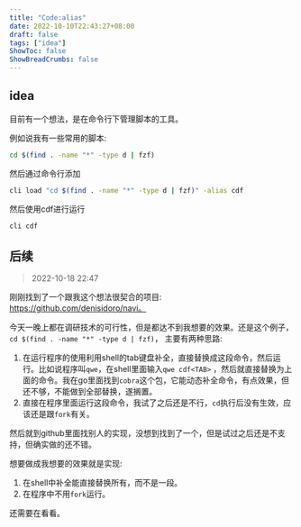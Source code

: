 ```yaml
---
title: "Code:alias"
date: 2022-10-10T22:43:27+08:00
draft: false
tags: ["idea"]
ShowToc: false
ShowBreadCrumbs: false
---
```


## idea

目前有一个想法，是在命令行下管理脚本的工具。

例如说我有一些常用的脚本:

```sh
cd $(find . -name "*" -type d | fzf)
```

然后通过命令行添加

```sh
cli load "cd $(find . -name "*" -type d | fzf)" -alias cdf
```

然后使用cdf进行运行

```sh
cli cdf 
```

## 后续

> 2022-10-18 22:47

刚刚找到了一个跟我这个想法很契合的项目: https://github.com/denisidoro/navi。

今天一晚上都在调研技术的可行性，但是都达不到我想要的效果。还是这个例子，`cd $(find . -name "*" -type d | fzf)`，
主要有两种思路:

1. 在运行程序的使用利用shell的tab键盘补全，直接替换成这段命令，然后运行。比如说程序叫`qwe`，在shell里面输入`qwe cdf<TAB>`
   ，然后就直接替换为上面的命令。我在go里面找到`cobra`这个包，它能动态补全命令，有点效果，但还不够，不能做到全部替换，遂搁置。
2. 直接在程序里面运行这段命令，我试了之后还是不行，`cd`执行后没有生效，应该还是跟`fork`有关。

然后就到github里面找别人的实现，没想到找到了一个，但是试过之后还是不支持，但确实做的还不错。

想要做成我想要的效果就是实现:

1. 在shell中补全能直接替换所有，而不是一段。
2. 在程序中不用`fork`运行。

还需要在看看。


